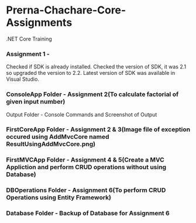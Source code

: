 # Prerna-Chachare-Core-Assignments
.NET Core Training

### Assignment 1 - 
Checked if SDK is already installed.
Checked the version of SDK, it was 2.1 so upgraded the version to 2.2.
Latest version of SDK was available in Visual Studio.

### ConsoleApp Folder - Assignment 2(To calculate factorial of given input number)
Output Folder - Console Commands and Screenshot of Output

### FirstCoreApp Folder - Assignment 2 & 3(Image file of exception occured using AddMvcCore named ResultUsingAddMvcCore.png)

### FirstMVCApp Folder - Assignment 4 & 5(Create a MVC Appliction and perform CRUD operations without using Database)

### DBOperations Folder - Assignment 6(To perform CRUD Operations using Entity Framework)

### Database Folder - Backup of Database for Assignment 6
